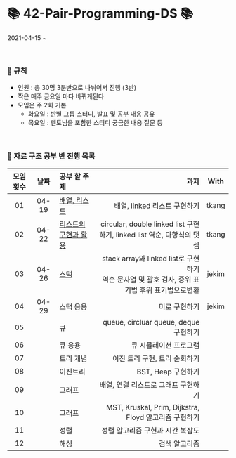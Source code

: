 # 📚 42-Pair-Programming-DS 📚

2021-04-15 ~

<br>

### 📍 규칙
- 인원 : 총 30명 3분반으로 나뉘어서 진행 (3반)
- 짝은 매주 금요일 마다 바뀌게된다
- 모임은 주 2회 기본
  - 화요일 : 반별 그룹 스터디, 발표 및 공부 내용 공유
  - 목요일 : 멘토님을 포함한 스터디 궁금한 내용 질문 등 

<br>

### 📎 자료 구조 공부 반 진행 목록
|모임 횟수|날짜|공부 할 주제|과제|With|
|:---:|:----:|:---|---:|:---:|
|01|04-19|[배열, 리스트](https://github.com/33bini/42-study_datastructure2022/tree/main/2_List)|배열, linked 리스트 구현하기|tkang|
|02|04-22|[리스트의 구현과 활용](https://github.com/33bini/42-study_datastructure2022/tree/main/2_List/3_Polynomial)|circular, double linked list 구현하기, linked list 역순, 다항식의 덧셈|tkang|
|03|04-26|[스택](https://github.com/33bini/42-study_datastructure2022/tree/main/3_Stack)|stack array와 linked list로 구현하기<br>역순 문자열 및 괄호 검사, 중위 표기법 후위 표기법으로변환|jekim|
|04|04-29|스택 응용|미로 구현하기|jekim|
|05||큐|queue, circluar queue, deque 구현하기||
|06||큐 응용|큐 시뮬레이션 프로그램||
|07||트리 개념|이진 트리 구현, 트리 순회하기||
|08||이진트리|BST, Heap 구현하기||
|09||그래프|배열, 연결 리스트로 그래프 구현하기||
|10||그래프|MST, Kruskal, Prim, Dijkstra, Floyd 알고리즘 구현하기||
|11||정렬|정렬 알고리즘 구현과 시간 복잡도||
|12||해싱|검색 알고리즘||
